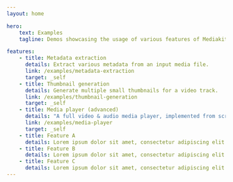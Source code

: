 ```yaml
---
layout: home

hero:
    text: Examples
    tagline: Demos showcasing the usage of various features of Mediakit

features:
    - title: Metadata extraction
      details: Extract various metadata from an input media file.
      link: /examples/metadata-extraction
      target: _self
    - title: Thumbnail generation
      details: Generate multiple small thumbnails for a video track.
      link: /examples/thumbnail-generation
      target: _self
    - title: Media player (advanced)
      details: "A full video & audio media player, implemented from scratch with Mediakit, with microsecond playback accuracy."
      link: /examples/media-player
      target: _self
    - title: Feature A
      details: Lorem ipsum dolor sit amet, consectetur adipiscing elit
    - title: Feature B
      details: Lorem ipsum dolor sit amet, consectetur adipiscing elit
    - title: Feature C
      details: Lorem ipsum dolor sit amet, consectetur adipiscing elit
---
```

